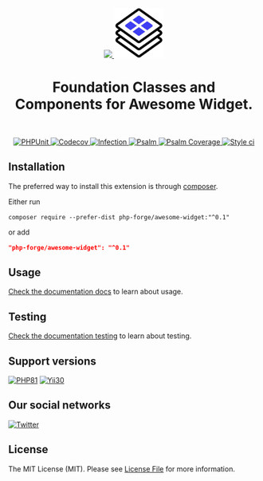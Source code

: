 <p align="center">
    <a href="https://github.com/php-forge/awesome-widget" target="_blank">
        <img src="https://avatars.githubusercontent.com/u/103309199?s%253D400%2526u%253Dca3561c692f53ed7eb290d3bb226a2828741606f%2526v%253D4" height="100px">
    </a>
    <a href="https://github.com/php-forge/awesome-widget" target="_blank">
        <img src="https://raw.githubusercontent.com/php-forge/awesome-widget/update-repository/docs/image/logo.jpg" height="100px">
    </a>    
    <h1 align="center">Foundation Classes and Components for Awesome Widget.</h1>
    <br>
</p>

<p align="center">
    <a href="https://github.com/php-forge/awesome-widget/actions/workflows/build.yml" target="_blank">
        <img src="https://github.com/php-forge/awesome-widget/actions/workflows/build.yml/badge.svg" alt="PHPUnit">
    </a>
    <a href="https://codecov.io/gh/php-forge/awesome-widget" target="_blank">
        <img src="https://codecov.io/gh/php-forge/awesome-widget/branch/main/graph/badge.svg?token=MF0XUGVLYC" alt="Codecov">
    </a>
    <a href="https://dashboard.stryker-mutator.io/reports/github.com/php-forge/awesome-widget/main" target="_blank">
        <img src="https://img.shields.io/endpoint?style=flat&url=https%3A%2F%2Fbadge-api.stryker-mutator.io%2Fgithub.com%2Fphp-forge%2Fawesome-widget%2Fmain" alt="Infection">
    </a>
    <a href="https://github.com/php-forge/awesome-widget/actions/workflows/static.yml" target="_blank">
        <img src="https://github.com/php-forge/awesome-widget/actions/workflows/static.yml/badge.svg" alt="Psalm">
    </a>
    <a href="https://shepherd.dev/github/php-forge/awesome-widget" target="_blank">
        <img src="https://shepherd.dev/github/php-forge/awesome-widget/coverage.svg" alt="Psalm Coverage">
    </a>
    <a href="https://github.styleci.io/repos/494784194?branch=main" target="_blank">
        <img src="https://github.styleci.io/repos/494784194/shield?branch=main" alt="Style ci">
    </a>           
</p>

## Installation

The preferred way to install this extension is through [composer](https://getcomposer.org/download/).

Either run

```shell
composer require --prefer-dist php-forge/awesome-widget:"^0.1"
```

or add

```json
"php-forge/awesome-widget": "^0.1"
```

## Usage

[Check the documentation docs](/docs/README.md) to learn about usage.

## Testing

[Check the documentation testing](/docs/testing.md) to learn about testing.

## Support versions

[![PHP81](https://img.shields.io/badge/PHP-%3E%3D8.1-787CB5)](https://www.php.net/releases/8.1/en.php)
[![Yii30](https://img.shields.io/badge/Yii%20version-3.0-blue)](https://yiiframework.com)

## Our social networks

[![Twitter](https://img.shields.io/badge/twitter-follow-1DA1F2?logo=twitter&logoColor=1DA1F2&labelColor=555555?style=flat)](https://twitter.com/Terabytesoftw)

## License

The MIT License (MIT). Please see [License File](LICENSE.md) for more information.
